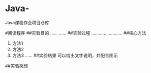 # Java-
Java课程作业项目仓库

#阅读程序
##实验目的
……
……
##实验过程
…………
…………
##核心方法
1. 方法1
2. 方法2
3. 方法3
……
##实验结果
可以给出文字说明，并配合图示

##实验感想
##
